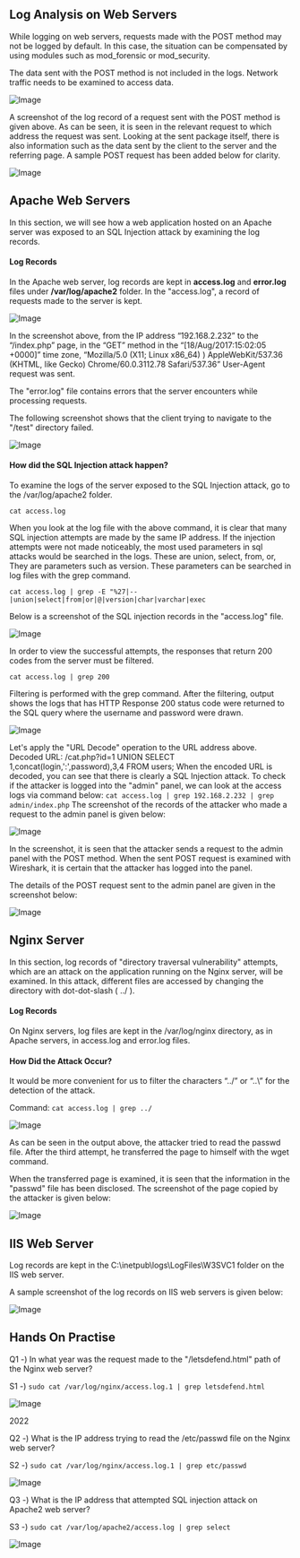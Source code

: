 ## Log Analysis on Web Servers

While logging on web servers, requests made with the POST method may not be logged by default. In this case, the situation can be compensated by using modules such as mod_forensic or mod_security.

The data sent with the POST method is not included in the logs. Network traffic needs to be examined to access data.

![Image](/img/log1.png)

A screenshot of the log record of a request sent with the POST method is given above. As can be seen, it is seen in the relevant request to which address the request was sent. Looking at the sent package itself, there is also information such as the data sent by the client to the server and the referring page. A sample POST request has been added below for clarity.

![Image](/img/log2.png)

## Apache Web Servers

In this section, we will see how a web application hosted on an Apache server was exposed to an SQL Injection attack by examining the log records.

#### Log Records

In the Apache web server, log records are kept in **access.log** and **error.log** files under **/var/log/apache2** folder. In the "access.log", a record of requests made to the server is kept.

![Image](/img/log3.png)

In the screenshot above, from the IP address “192.168.2.232” to the “/index.php” page, in the “GET” method in the “[18/Aug/2017:15:02:05 +0000]” time zone, “Mozilla/5.0 (X11; Linux x86_64) ) AppleWebKit/537.36 (KHTML, like Gecko) Chrome/60.0.3112.78 Safari/537.36” User-Agent request was sent.

The "error.log" file contains errors that the server encounters while processing requests.

The following screenshot shows that the client trying to navigate to the "/test" directory failed.

![Image](/img/log4.png)

#### How did the SQL Injection attack happen?

To examine the logs of the server exposed to the SQL Injection attack, go to the /var/log/apache2 folder.

`cat access.log`

When you look at the log file with the above command, it is clear that many SQL injection attempts are made by the same IP address. If the injection attempts were not made noticeably, the most used parameters in sql attacks would be searched in the logs. These are union, select, from, or, They are parameters such as version. These parameters can be searched in log files with the grep command.

`cat access.log | grep -E "%27|--|union|select|from|or|@|version|char|varchar|exec`

Below is a screenshot of the SQL injection records in the "access.log" file.

![Image](/img/log5.png)

In order to view the successful attempts, the responses that return 200 codes from the server must be filtered.

`cat access.log | grep 200`

Filtering is performed with the grep command. After the filtering, output shows the logs that has HTTP Response 200 status code were returned to the SQL query where the username and password were drawn.

![Image](/img/log6.png)

Let's apply the "URL Decode" operation to the URL address above.
Decoded URL: /cat.php?id=1 UNION SELECT 1,concat(login,':',password),3,4 FROM users;
When the encoded URL is decoded, you can see that there is clearly a SQL Injection attack.
To check if the attacker is logged into the "admin" panel, we can look at the access logs via command below:
`cat access.log | grep 192.168.2.232 | grep admin/index.php`
The screenshot of the records of the attacker who made a request to the admin panel is given below:

![Image](/img/log7.png)

In the screenshot, it is seen that the attacker sends a request to the admin panel with the POST method. When the sent POST request is examined with Wireshark, it is certain that the attacker has logged into the panel.

The details of the POST request sent to the admin panel are given in the screenshot below:

![Image](/img/log8.png)

## Nginx Server

In this section, log records of "directory traversal vulnerability" attempts, which are an attack on the application running on the Nginx server, will be examined. In this attack, different files are accessed by changing the directory with dot-dot-slash ( ../ ).

#### Log Records

On Nginx servers, log files are kept in the /var/log/nginx directory, as in Apache servers, in access.log and error.log files.

#### How Did the Attack Occur?

It would be more convenient for us to filter the characters “../” or “..\” for the detection of the attack.

Command: `cat access.log | grep ../`

![Image](/img/log9.png)

As can be seen in the output above, the attacker tried to read the passwd file. After the third attempt, he transferred the page to himself with the wget command.

When the transferred page is examined, it is seen that the information in the "passwd" file has been disclosed. The screenshot of the page copied by the attacker is given below:

![Image](/img/log10.png)

## IIS Web Server

Log records are kept in the C:\inetpub\logs\LogFiles\W3SVC1 folder on the IIS web server.

A sample screenshot of the log records on IIS web servers is given below:

![Image](/img/log11.png)

## Hands On Practise

Q1 -) In what year was the request made to the "/letsdefend.html" path of the Nginx web server?

S1 -) `sudo cat /var/log/nginx/access.log.1 | grep letsdefend.html`

![Image](/img/log12.png)

2022

Q2 -) What is the IP address trying to read the /etc/passwd file on the Nginx web server?

S2 -) `sudo cat /var/log/nginx/access.log.1 | grep etc/passwd`

![Image](/img/log13.png)

Q3 -) What is the IP address that attempted SQL injection attack on Apache2 web server?

S3 -) `sudo cat /var/log/apache2/access.log | grep select`

![Image](/img/log14.png)
